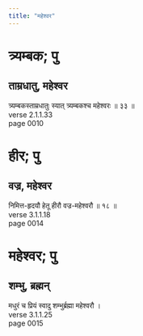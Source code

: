 ```yaml
---
title: "महेश्वर"
---
```


# त्र्यम्बक; पु
## ताम्रधातु, महेश्वर
त्र्यम्बकस्ताम्रधातुः स्यात् त्र्यम्बकश्च महेश्वरः ॥ ३३ ॥<br />verse 2.1.1.33<br />page 0010

# हीर; पु
## वज्र, महेश्वर
निमित्त-हृदयौ हेतू हीरौ वज्र-महेश्वरौ ॥ १८ ॥<br />verse 3.1.1.18<br />page 0014

# महेश्वर; पु
## शम्भु, ब्रह्मन्
मधुरं च प्रियं स्वादु शम्भुर्ब्रह्मा महेश्वरौ ।<br />verse 3.1.1.25<br />page 0015

